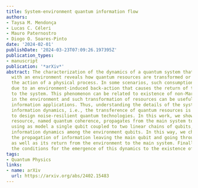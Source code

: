 ```yaml
---
title: System-environment quantum information flow
authors:
- Taysa M. Mendonça
- Lucas C. Céleri
- Mauro Paternostro
- Diogo O. Soares-Pinto
date: '2024-02-01'
publishDate: '2024-03-23T07:09:26.197395Z'
publication_types:
- manuscript
publication: '*arXiv*'
abstract: The characterization of the dynamics of a quantum system that interacts
  with an environment reveals how quantum resources are transformed or consumed during
  the action of a physical process. In some scenarios, such consumption is reversed
  due to an environment-induced back-action that causes the return of the information
  to the system. This phenomenon can be related to existence of non-Markovian mechanisms
  in the environment and such transformation of resources can be useful for quantum
  information applications. Thus, understanding the details of the system-environment
  information dynamics, i.e., the transference of quantum resources is of key importance
  to design noise-resilient quantum technologies. In this work, we show how a quantum
  resource, named quantum coherence, propagates from the main system to an environment,
  using as model a single qubit coupled to two linear chains of qubits, and also the
  information dynamics among the environment qubits. In this way, we characterize
  the propagation of information leaving the main qubit and going through the environment,
  as well as its return from the environment to the main system. Finally, we connect
  the conditions for the emergence of this dynamics to the existence of quantum Darwinism.
tags:
- Quantum Physics
links:
- name: arXiv
  url: https://arxiv.org/abs/2402.15483
---
```

